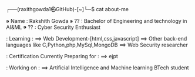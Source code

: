 
┌──(raxithgowda1㉿GitHub)-[~]└─$ cat about-me

⁍ Name : Rakshith Gowda
⁍ ??   : Bachelor of Engineering and technology in AI&ML
⁍ ??   : Cyber Security Enthusiast

: Learning :
==> Web Development-[html,css,javascript]
==> Other back-end languages like C,Python,php,MySql,MongoDB
==> Web Security researcher

: Certification Currently Preparing for :
==> ejpt 

: Working on :
==> Artificial Intelligence and Machine learning BTech student
